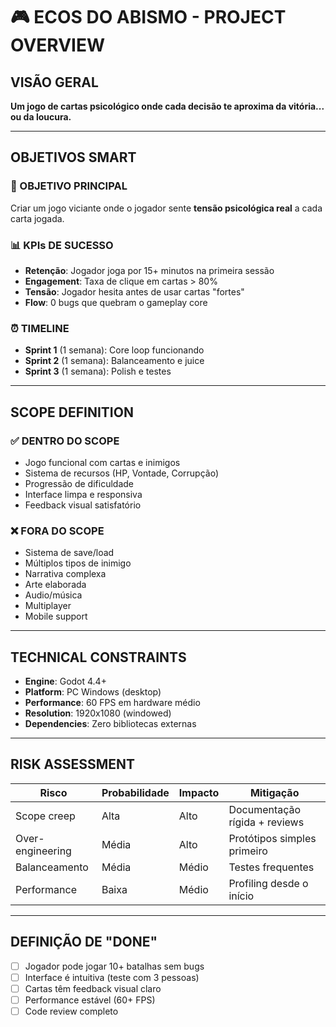 # 🎮 ECOS DO ABISMO - PROJECT OVERVIEW

## **VISÃO GERAL**
**Um jogo de cartas psicológico onde cada decisão te aproxima da vitória... ou da loucura.**

---

## **OBJETIVOS SMART**

### **🎯 OBJETIVO PRINCIPAL**
Criar um jogo viciante onde o jogador sente **tensão psicológica real** a cada carta jogada.

### **📊 KPIs DE SUCESSO**
- **Retenção**: Jogador joga por 15+ minutos na primeira sessão
- **Engagement**: Taxa de clique em cartas > 80%
- **Tensão**: Jogador hesita antes de usar cartas "fortes"
- **Flow**: 0 bugs que quebram o gameplay core

### **⏰ TIMELINE**
- **Sprint 1** (1 semana): Core loop funcionando
- **Sprint 2** (1 semana): Balanceamento e juice
- **Sprint 3** (1 semana): Polish e testes

---

## **SCOPE DEFINITION**

### **✅ DENTRO DO SCOPE**
- Jogo funcional com cartas e inimigos
- Sistema de recursos (HP, Vontade, Corrupção)
- Progressão de dificuldade
- Interface limpa e responsiva
- Feedback visual satisfatório

### **❌ FORA DO SCOPE**
- Sistema de save/load
- Múltiplos tipos de inimigo
- Narrativa complexa
- Arte elaborada
- Audio/música
- Multiplayer
- Mobile support

---

## **TECHNICAL CONSTRAINTS**
- **Engine**: Godot 4.4+
- **Platform**: PC Windows (desktop)
- **Performance**: 60 FPS em hardware médio
- **Resolution**: 1920x1080 (windowed)
- **Dependencies**: Zero bibliotecas externas

---

## **RISK ASSESSMENT**

| Risco | Probabilidade | Impacto | Mitigação |
|-------|---------------|---------|-----------|
| Scope creep | Alta | Alto | Documentação rígida + reviews |
| Over-engineering | Média | Alto | Protótipos simples primeiro |
| Balanceamento | Média | Médio | Testes frequentes |
| Performance | Baixa | Médio | Profiling desde o início |

---

## **DEFINIÇÃO DE "DONE"**
- [ ] Jogador pode jogar 10+ batalhas sem bugs
- [ ] Interface é intuitiva (teste com 3 pessoas)
- [ ] Cartas têm feedback visual claro
- [ ] Performance estável (60+ FPS)
- [ ] Code review completo